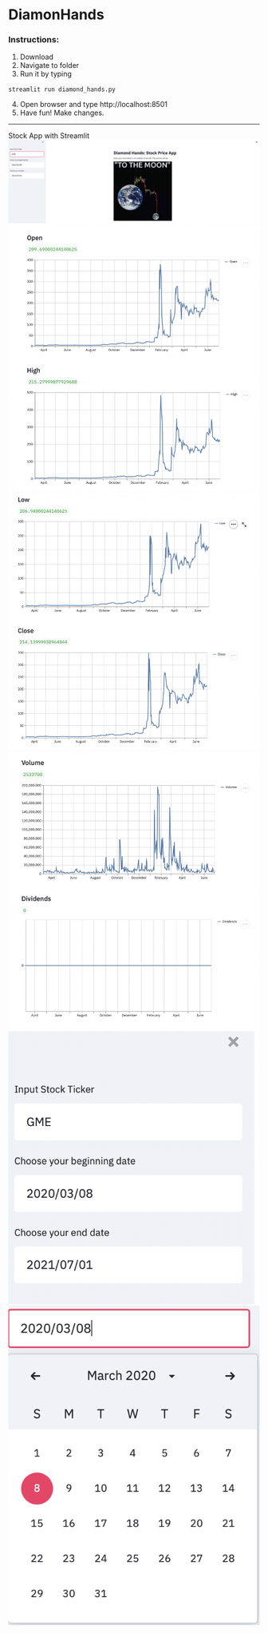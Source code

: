 # DiamonHands

### Instructions:
1. Download 
2. Navigate to folder
3. Run it by typing
```
streamlit run diamond_hands.py

```
4. Open browser and type http://localhost:8501
5. Have fun! Make changes. 

<hr>
Stock App with Streamlit
<img src="images/Intro.png">
<img src="images/Open-High.png">
<img src="images/Low-Close.png">
<img src="images/Volume-Dividends.png">
<img src="images/sidebar.png">
<img src="images/Date-Picker.png">

